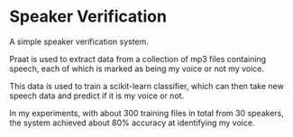 # Speaker Verification
A simple speaker verification system.

Praat is used to extract data from a collection of mp3 files containing speech, each of which is marked as being my voice or not my voice.

This data is used to train a scikit-learn classifier, which can then take new speech data and predict if it is my voice or not.

In my experiments, with about 300 training files in total from 30 speakers, the system achieved about 80% accuracy at identifying my voice.
